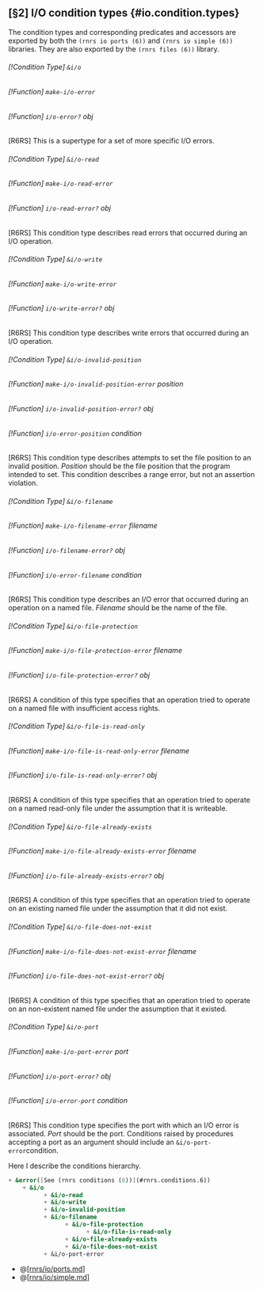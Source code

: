 [§2] I/O condition types {#io.condition.types}
-------------

The condition types and corresponding predicates and accessors are exported by
both the `(rnrs io ports (6))` and `(rnrs io simple (6))` libraries.
They are also exported by the `(rnrs files (6))` library.

###### [!Condition Type] `&i/o` 
###### [!Function] `make-i/o-error` 
###### [!Function] `i/o-error?`  _obj_

[R6RS] This is a supertype for a set of more specific I/O errors.

###### [!Condition Type] `&i/o-read` 
###### [!Function] `make-i/o-read-error` 
###### [!Function] `i/o-read-error?`  _obj_

[R6RS] This condition type describes read errors that occurred during an
I/O operation.

###### [!Condition Type] `&i/o-write` 
###### [!Function] `make-i/o-write-error` 
###### [!Function] `i/o-write-error?`  _obj_

[R6RS] This condition type describes write errors that occurred during an
I/O operation.

###### [!Condition Type] `&i/o-invalid-position` 
###### [!Function] `make-i/o-invalid-position-error`  _position_
###### [!Function] `i/o-invalid-position-error?`  _obj_
###### [!Function] `i/o-error-position`  _condition_

[R6RS] This condition type describes attempts to set the file position to
an invalid position. _Position_ should be the file position that the program
intended to set. This condition describes a range error, but not an assertion
violation.

###### [!Condition Type] `&i/o-filename` 
###### [!Function] `make-i/o-filename-error`  _filename_
###### [!Function] `i/o-filename-error?`  _obj_
###### [!Function] `i/o-error-filename`  _condition_

[R6RS] This condition type describes an I/O error that occurred during an
operation on a named file. _Filename_ should be the name of the file.

###### [!Condition Type] `&i/o-file-protection` 
###### [!Function] `make-i/o-file-protection-error`  _filename_
###### [!Function] `i/o-file-protection-error?`  _obj_

[R6RS] A condition of this type specifies that an operation tried to
operate on a named file with insufficient access rights.

###### [!Condition Type] `&i/o-file-is-read-only` 
###### [!Function] `make-i/o-file-is-read-only-error`  _filename_
###### [!Function] `i/o-file-is-read-only-error?`  _obj_

[R6RS] A condition of this type specifies that an operation tried to
operate on a named read-only file under the assumption that it is writeable.

###### [!Condition Type] `&i/o-file-already-exists` 
###### [!Function] `make-i/o-file-already-exists-error`  _filename_
###### [!Function] `i/o-file-already-exists-error?`  _obj_

[R6RS] A condition of this type specifies that an operation tried to
operate on an existing named file under the assumption that it did not exist.

###### [!Condition Type] `&i/o-file-does-not-exist` 
###### [!Function] `make-i/o-file-does-not-exist-error`  _filename_
###### [!Function] `i/o-file-does-not-exist-error?`  _obj_

[R6RS] A condition of this type specifies that an operation tried to
operate on an non-existent named file under the assumption that it existed.

###### [!Condition Type] `&i/o-port` 
###### [!Function] `make-i/o-port-error`  _port_
###### [!Function] `i/o-port-error?`  _obj_
###### [!Function] `i/o-error-port`  _condition_

[R6RS] This condition type specifies the port with which an I/O error
is associated. _Port_ should be the port. Conditions raised by procedures
accepting a port as an argument should include an `&i/o-port-error`condition.

Here I describe the conditions hierarchy.

``````````scheme
+ &error([See (rnrs conditions (6))](#rnrs.conditions.6))
    + &i/o
          + &i/o-read
          + &i/o-write
          + &i/o-invalid-position
          + &i/o-filename
                + &i/o-file-protection
                      + &i/o-file-is-read-only
                + &i/o-file-already-exists
                + &i/o-file-does-not-exist
          + &i/o-port-error
``````````

* @[[rnrs/io/ports.md](io/ports.md)]
* @[[rnrs/io/simple.md](io/simple.md)]
